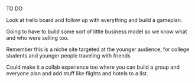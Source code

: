 TO DO 

Look at trello board and follow up with everything and build a gameplan.

Going to have to build some sort of little business model so we know what and who were selling too.

Remember this is a niche site targeted at the younger audience, for college students and younger people traveling with friends 

Could make it a collab experience too where you can build a group and everyone plan and add stuff like flights and hotels to a list.